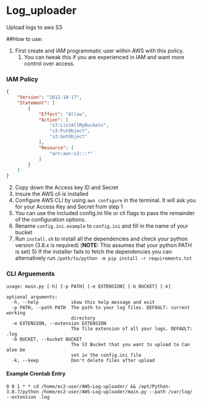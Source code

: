 # Log_uploader

Upload logs to aws S3


##How to use:
1) First create and IAM programmatic user within AWS with this policy.
    1) You can tweak this if you are experienced in IAM and want more control over access.
### IAM Policy
```json
{
    "Version": "2012-10-17",
    "Statement": [
        {
            "Effect": "Allow",
            "Action": [
                "s3:ListAllMyBuckets",
                "s3:PutObject",
                "s3:GetObject"
            ],
            "Resource": [
                "arn:aws:s3:::*"
            ]
        }
    ]
}
```
2) Copy down the Access key ID and Secret
3) Insure the AWS cli is installed
4) Configure AWS CLI by using `aws configure` in the terminal. It will ask you for your Access Key and Secret from step 1
5) You can use the included config.ini file or cli flags to pass the remainder of the configuration options. 
3) Rename `config.ini.example` to `config.ini` and fill in the name of your bucket
4) Run `install.sh` to install all the dependencies and check your python version (3.8.x is required) (**NOTE:** This assumes that your python PATH is set)
    5) If the installer fails to fetch the dependencies you can alternatively run `/path/to/python -m pip install -r requirements.txt`

### CLI Arguements 
```
usage: main.py [-h] [-p PATH] [-e EXTENSION] [-b BUCKET] [-k]

optional arguments:
  -h, --help            show this help message and exit
  -p PATH, --path PATH  The path to your log files. DEFAULT: current working
                        directory
  -e EXTENSION, --extension EXTENSION
                        The file extension of all your logs. DEFAULT: .log
  -b BUCKET, --bucket BUCKET
                        The S3 Bucket that you want to upload to Can aloe be
                        set in the config.ini file
  -k, --keep            Don't delete files after upload
```

#### Example Crontab Entry 
```
0 0 1 * * cd /home/ec2-user/AWS-Log-uploader/ && /opt/Python-3.8.7/python /home/ec2-user/AWS-Log-uploader/main.py --path /var/log/ --extension .log
```
